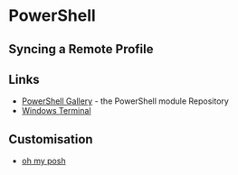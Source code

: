 # PowerShell

## Syncing a Remote Profile

## Links

* [PowerShell Gallery](https://www.powershellgallery.com) - the PowerShell module Repository
* [Windows Terminal](https://github.com/microsoft/terminal)

## Customisation

* [oh my posh](https://ohmyposh.dev)
